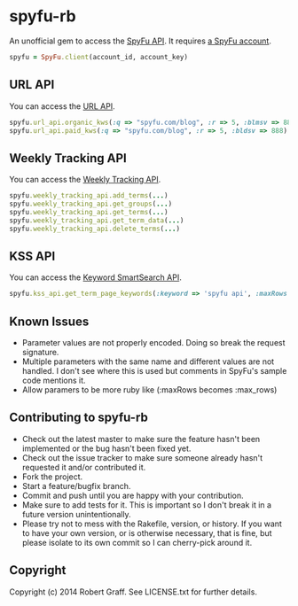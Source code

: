 # spyfu-rb

An unofficial gem to access the [SpyFu API](http://www.spyfu.com/o/spyfu-api/about.aspx). It requires [a SpyFu account](http://www.spyfu.com/o/spyfu-api/get-started.aspx).

```ruby
spyfu = SpyFu.client(account_id, account_key)
```
## URL API

You can access the [URL API](http://www.spyfu.com/o/spyfu-api/documentation/url-api.aspx).

```ruby
spyfu.url_api.organic_kws(:q => "spyfu.com/blog", :r => 5, :blmsv => 888)
spyfu.url_api.paid_kws(:q => "spyfu.com/blog", :r => 5, :bldsv => 888)
```

## Weekly Tracking API

You can access the [Weekly Tracking API](http://www.spyfu.com/o/spyfu-api/documentation/tracking-api.aspx).

```ruby
spyfu.weekly_tracking_api.add_terms(...)
spyfu.weekly_tracking_api.get_groups(...)
spyfu.weekly_tracking_api.get_terms(...)
spyfu.weekly_tracking_api.get_term_data(...)
spyfu.weekly_tracking_api.delete_terms(...)
```

## KSS API

You can access the [Keyword SmartSearch API](http://www.spyfu.com/o/spyfu-api/documentation/kss-api.aspx).

```ruby
spyfu.kss_api.get_term_page_keywords(:keyword => 'spyfu api', :maxRows => 100)
```

## Known Issues

* Parameter values are not properly encoded. Doing so break the request signature.
* Multiple parameters with the same name and different values are not handled. I don't see where this is used but comments in SpyFu's sample code mentions it.
* Allow paramers to be more ruby like (:maxRows becomes :max_rows)


## Contributing to spyfu-rb

* Check out the latest master to make sure the feature hasn't been implemented or the bug hasn't been fixed yet.
* Check out the issue tracker to make sure someone already hasn't requested it and/or contributed it.
* Fork the project.
* Start a feature/bugfix branch.
* Commit and push until you are happy with your contribution.
* Make sure to add tests for it. This is important so I don't break it in a future version unintentionally.
* Please try not to mess with the Rakefile, version, or history. If you want to have your own version, or is otherwise necessary, that is fine, but please isolate to its own commit so I can cherry-pick around it.

## Copyright

Copyright (c) 2014 Robert Graff. See LICENSE.txt for
further details.
